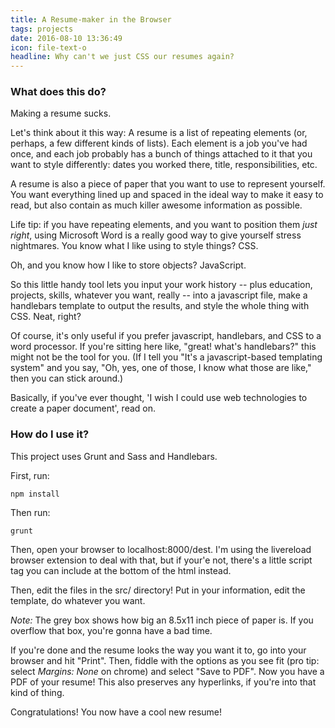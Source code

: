 ```yaml
---
title: A Resume-maker in the Browser
tags: projects
date: 2016-08-10 13:36:49
icon: file-text-o
headline: Why can't we just CSS our resumes again?
---
```

### What does this do?

Making a resume sucks. 

Let's think about it this way: A resume is a list of repeating elements (or, perhaps, a few different kinds of lists). Each element is a job you've had once, and each job probably has a bunch of things attached to it that you want to style differently: dates you worked there, title, responsibilities, etc. 

A resume is also a piece of paper that you want to use to represent yourself. You want everything lined up and spaced in the ideal way to make it easy to read, but also contain as much killer awesome information as possible. 

Life tip: if you have repeating elements, and you want to position them _just right_, using Microsoft Word is a really good way to give yourself stress nightmares. You know what I like using to style things? CSS.

Oh, and you know how I like to store objects? JavaScript.

So this little handy tool lets you input your work history -- plus education, projects, skills, whatever you want, really -- into a javascript file, make a handlebars template to output the results, and style the whole thing with CSS. Neat, right?

Of course, it's only useful if you prefer javascript, handlebars, and CSS to a word processor. If you're sitting here like, "great! what's handlebars?" this might not be the tool for you. (If I tell you "It's a javascript-based templating system" and you say, "Oh, yes, one of those, I know what those are like," then you can stick around.)

Basically, if you've ever thought, 'I wish I could use web technologies to create a paper document', read on.

### How do I use it?

This project uses Grunt and Sass and Handlebars.

First, run:
```
npm install
```

Then run:
```
grunt
```

Then, open your browser to localhost:8000/dest. I'm using the livereload browser extension to deal with that, but if your'e not, there's a little script tag you can include at the bottom of the html instead.

Then, edit the files in the src/ directory! Put in your information, edit the template, do whatever you want. 

*Note:* The grey box shows how big an 8.5x11 inch piece of paper is. If you overflow that box, you're gonna have a bad time. 

If you're done and the resume looks the way you want it to, go into your browser and hit "Print". Then, fiddle with the options as you see fit (pro tip: select *Margins: None* on chrome) and select "Save to PDF". Now you have a PDF of your resume! This also preserves any hyperlinks, if you're into that kind of thing.

Congratulations! You now have a cool new resume!
